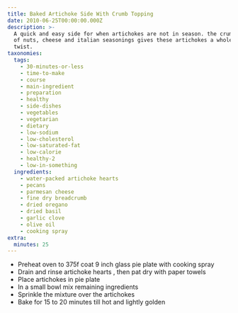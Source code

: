```yaml
---
title: Baked Artichoke Side With Crumb Topping
date: 2010-06-25T00:00:00.000Z
description: >-
  A quick and easy side for when artichokes are not in season. the crumb topping
  of nuts, cheese and italian seasonings gives these artichokes a whole new
  twist.
taxonomies:
  tags:
    - 30-minutes-or-less
    - time-to-make
    - course
    - main-ingredient
    - preparation
    - healthy
    - side-dishes
    - vegetables
    - vegetarian
    - dietary
    - low-sodium
    - low-cholesterol
    - low-saturated-fat
    - low-calorie
    - healthy-2
    - low-in-something
  ingredients:
    - water-packed artichoke hearts
    - pecans
    - parmesan cheese
    - fine dry breadcrumb
    - dried oregano
    - dried basil
    - garlic clove
    - olive oil
    - cooking spray
extra:
  minutes: 25
---
```

 - Preheat oven to 375f coat 9 inch glass pie plate with cooking spray
 - Drain and rinse artichoke hearts , then pat dry with paper towels
 - Place artichokes in pie plate
 - In a small bowl mix remaining ingredients
 - Sprinkle the mixture over the artichokes
 - Bake for 15 to 20 minutes till hot and lightly golden

